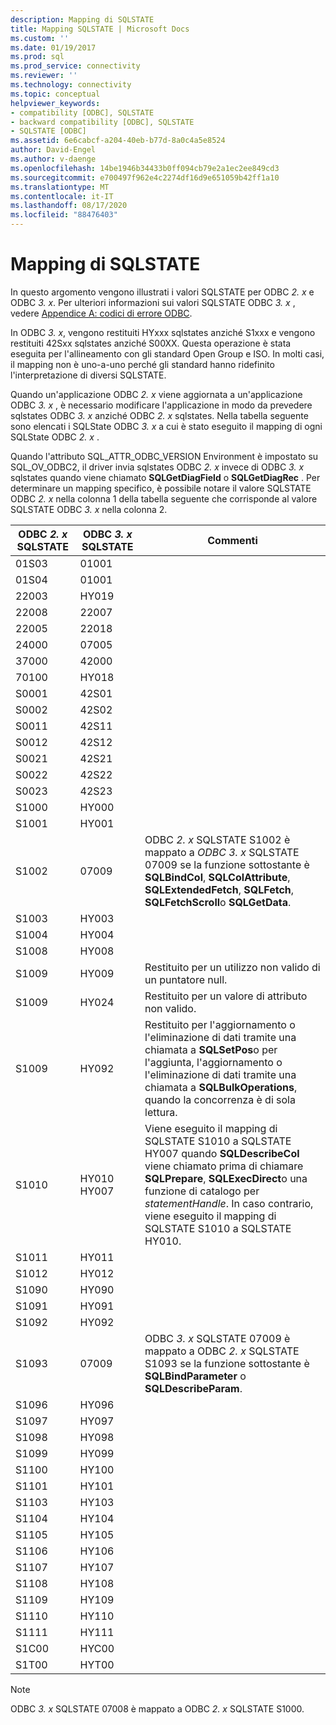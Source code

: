 ```yaml
---
description: Mapping di SQLSTATE
title: Mapping SQLSTATE | Microsoft Docs
ms.custom: ''
ms.date: 01/19/2017
ms.prod: sql
ms.prod_service: connectivity
ms.reviewer: ''
ms.technology: connectivity
ms.topic: conceptual
helpviewer_keywords:
- compatibility [ODBC], SQLSTATE
- backward compatibility [ODBC], SQLSTATE
- SQLSTATE [ODBC]
ms.assetid: 6e6cabcf-a204-40eb-b77d-8a0c4a5e8524
author: David-Engel
ms.author: v-daenge
ms.openlocfilehash: 14be1946b34433b0ff094cb79e2a1ec2ee849cd3
ms.sourcegitcommit: e700497f962e4c2274df16d9e651059b42ff1a10
ms.translationtype: MT
ms.contentlocale: it-IT
ms.lasthandoff: 08/17/2020
ms.locfileid: "88476403"
---
```

# <a name="sqlstate-mappings"></a>Mapping di SQLSTATE
In questo argomento vengono illustrati i valori SQLSTATE per ODBC *2. x* e ODBC *3. x*. Per ulteriori informazioni sui valori SQLSTATE ODBC *3. x* , vedere [Appendice A: codici di errore ODBC](../../../odbc/reference/appendixes/appendix-a-odbc-error-codes.md).  
  
 In ODBC *3. x*, vengono restituiti HYxxx sqlstates anziché S1xxx e vengono restituiti 42Sxx sqlstates anziché S00XX. Questa operazione è stata eseguita per l'allineamento con gli standard Open Group e ISO. In molti casi, il mapping non è uno-a-uno perché gli standard hanno ridefinito l'interpretazione di diversi SQLSTATE.  
  
 Quando un'applicazione ODBC *2. x* viene aggiornata a un'applicazione ODBC *3. x* , è necessario modificare l'applicazione in modo da prevedere sqlstates ODBC *3. x* anziché ODBC *2. x* sqlstates. Nella tabella seguente sono elencati i SQLState ODBC *3. x* a cui è stato eseguito il mapping di ogni SQLState ODBC *2. x* .  
  
 Quando l'attributo SQL_ATTR_ODBC_VERSION Environment è impostato su SQL_OV_ODBC2, il driver invia sqlstates ODBC *2. x* invece di ODBC *3. x* sqlstates quando viene chiamato **SQLGetDiagField** o **SQLGetDiagRec** . Per determinare un mapping specifico, è possibile notare il valore SQLSTATE ODBC *2. x* nella colonna 1 della tabella seguente che corrisponde al valore SQLSTATE ODBC *3. x* nella colonna 2.  
  
|ODBC *2. x* SQLSTATE|ODBC *3. x* SQLSTATE|Commenti|  
|-------------------------|-------------------------|--------------|  
|01S03|01001||  
|01S04|01001||  
|22003|HY019||  
|22008|22007||  
|22005|22018||  
|24000|07005||  
|37000|42000||  
|70100|HY018||  
|S0001|42S01||  
|S0002|42S02||  
|S0011|42S11||  
|S0012|42S12||  
|S0021|42S21||  
|S0022|42S22||  
|S0023|42S23||  
|S1000|HY000||  
|S1001|HY001||  
|S1002|07009|ODBC *2. x* SQLSTATE S1002 è mappato a *ODBC 3. x* SQLSTATE 07009 se la funzione sottostante è **SQLBindCol**, **SQLColAttribute**, **SQLExtendedFetch**, **SQLFetch**, **SQLFetchScroll**o **SQLGetData**.|  
|S1003|HY003||  
|S1004|HY004||  
|S1008|HY008||  
|S1009|HY009|Restituito per un utilizzo non valido di un puntatore null.|  
|S1009|HY024|Restituito per un valore di attributo non valido.|  
|S1009|HY092|Restituito per l'aggiornamento o l'eliminazione di dati tramite una chiamata a **SQLSetPos**o per l'aggiunta, l'aggiornamento o l'eliminazione di dati tramite una chiamata a **SQLBulkOperations**, quando la concorrenza è di sola lettura.|  
|S1010|HY010 HY007|Viene eseguito il mapping di SQLSTATE S1010 a SQLSTATE HY007 quando **SQLDescribeCol** viene chiamato prima di chiamare **SQLPrepare**, **SQLExecDirect**o una funzione di catalogo per *statementHandle*. In caso contrario, viene eseguito il mapping di SQLSTATE S1010 a SQLSTATE HY010.|  
|S1011|HY011||  
|S1012|HY012||  
|S1090|HY090||  
|S1091|HY091||  
|S1092|HY092||  
|S1093|07009|ODBC *3. x* SQLSTATE 07009 è mappato a ODBC *2. x* SQLSTATE S1093 se la funzione sottostante è **SQLBindParameter** o **SQLDescribeParam**.|  
|S1096|HY096||  
|S1097|HY097||  
|S1098|HY098||  
|S1099|HY099||  
|S1100|HY100||  
|S1101|HY101||  
|S1103|HY103||  
|S1104|HY104||  
|S1105|HY105||  
|S1106|HY106||  
|S1107|HY107||  
|S1108|HY108||  
|S1109|HY109||  
|S1110|HY110||  
|S1111|HY111||  
|S1C00|HYC00||  
|S1T00|HYT00||  
  
> [!NOTE]  
>  ODBC *3. x* SQLSTATE 07008 è mappato a ODBC *2. x* SQLSTATE S1000.
